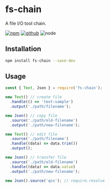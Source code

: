 # fs-chain

A file I/O tool chain.

[![npm][npm-badge]][npm-url]
[![github][github-badge]][github-url]
![node][node-badge]

[npm-url]: https://www.npmjs.com/package/fs-chain
[npm-badge]: https://img.shields.io/npm/v/fs-chain.svg?style=flat-square&logo=npm
[github-url]: https://github.com/airkro/fs-chain
[github-badge]: https://img.shields.io/npm/l/fs-chain.svg?style=flat-square&colorB=blue&logo=github
[node-badge]: https://img.shields.io/node/v/fs-chain.svg?style=flat-square&colorB=green&logo=node.js

## Installation

```bash
npm install fs-chain --save-dev
```

## Usage

<!-- eslint-disable-next-line import/no-extraneous-dependencies -->

```js
const { Text, Json } = require('fs-chain');

new Text() // create file
  .handle(() => 'text:sample')
  .output('./path/filename');

new Json() // copy file
  .source('./path/old-filename')
  .output('./path/new-filename');

new Text() // edit file
  .source('./path/filename')
  .handle((data) => data.trim())
  .output();

new Json() // transfer file
  .source('./path/old-filename')
  .handle((data) => data.value)
  .output('./path/new-filename');

new Json().source('qss'); // require.resolve
```

<!-- eslint-enable import/no-extraneous-dependencies -->
